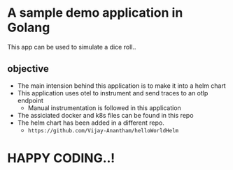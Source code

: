 # A sample demo application in Golang

This app can be used to simulate a dice roll..

## objective
- The main intension behind this application is to make it into a helm chart
- This application uses otel to instrument and send traces to an otlp endpoint
    - Manual instrumentation is followed in this application
- The assiciated docker and k8s files can be found in this repo
- The helm chart has been added in a different repo.
    - `https://github.com/Vijay-Anantham/helloWorldHelm`

# HAPPY CODING..!